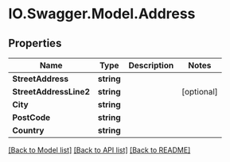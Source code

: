 # IO.Swagger.Model.Address

## Properties

 Name                   | Type       | Description | Notes
------------------------|------------|-------------|------------
 **StreetAddress**      | **string** |             |
 **StreetAddressLine2** | **string** |             | [optional]
 **City**               | **string** |             |
 **PostCode**           | **string** |             |
 **Country**            | **string** |             |

[[Back to Model list]](../README.md#documentation-for-models) [[Back to API list]](../README.md#documentation-for-api-endpoints) [[Back to README]](../README.md)

